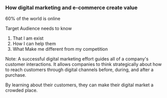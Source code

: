 ### How digital marketing and e-commerce create value

60% of the world is online

Target Audience needs to know
1. That I am exist
2. How I can help them
3. What Make me different from my competition

Note:
A successful digital marketing effort guides all of a company's customer interactions. It allows companies to think strategically about how to reach customers through digital channels before, during, and after a purchase.


By learning about their customers, they can make their digital market a crowded place.